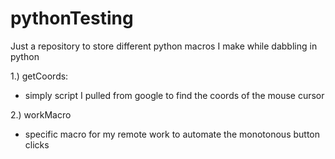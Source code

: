 # pythonTesting

Just a repository to store different python macros I make while dabbling in python

1.) getCoords:
  - simply script I pulled from google to find the coords of the mouse cursor 

2.) workMacro
  - specific macro for my remote work to automate the monotonous button clicks
